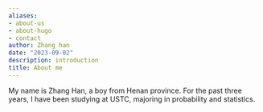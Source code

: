 ```yaml
---
aliases:
- about-us
- about-hugo
- contact
author: Zhang han
date: "2023-09-02"
description: introduction
title: About me
---
```


My name is Zhang Han, a boy from Henan province. For the past three years, I have been studying at USTC, majoring in probability and statistics.
